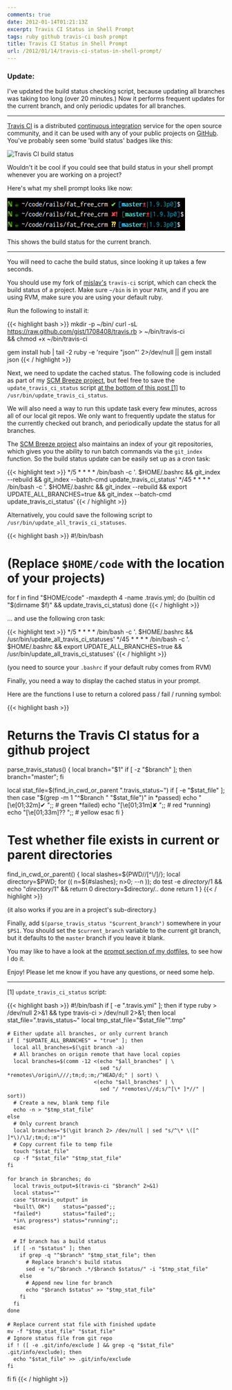 ```yaml
---
comments: true
date: 2012-01-14T01:21:13Z
excerpt: Travis CI Status in Shell Prompt
tags: ruby github travis-ci bash prompt
title: Travis CI Status in Shell Prompt
url: /2012/01/14/travis-ci-status-in-shell-prompt/
---
```


### Update:

I've updated the build status checking script, because updating all branches was taking too long (over 20 minutes.)
Now it performs frequent updates for the current branch, and only periodic updates for all branches.

----------------

[Travis CI](http://travis-ci.org/) is a distributed [continuous integration](http://en.wikipedia.org/wiki/Continuous_integration) service for the open source community, and it can be used with any of your public projects on [GitHub](https://github.com/). You've probably seen some 'build status' badges like this:

<img src="https://secure.travis-ci.org/travis-ci/travis-ci.png" alt="Travis CI build status">

Wouldn't it be cool if you could see that build status in your shell prompt whenever you are working on a project?

Here's what my shell prompt looks like now:

<img src="/images/posts/2012/01/travis_ci_prompt.png" alt="Travis CI status in prompt" />

This shows the build status for the current branch.

----------------

You will need to cache the build status, since looking it up takes a few seconds.

You should use my fork of [mislav's](https://github.com/mislav) `travis-ci` script, which can check the build status of a project. Make sure `~/bin` is in your `PATH`, and if you are using RVM, make sure you are using your default ruby.

Run the following to install it:

{{< highlight bash >}}
mkdir -p ~/bin/
curl -sL https://raw.github.com/gist/1708408/travis.rb > ~/bin/travis-ci \
  && chmod +x ~/bin/travis-ci

gem install hub | tail -2
ruby -e 'require "json"' 2>/dev/null || gem install json
{{< / highlight >}}


Next, we need to update the cached status.
The following code is included as part of my [SCM Breeze project](http://madebynathan.com/2011/10/18/git-shortcuts-like-youve-never-seen-before/), but feel free to save the `update_travis_ci_status` script <a href="#update_travis_ci_status">at the bottom of this post [1]</a> to `/usr/bin/update_travis_ci_status`.

We will also need a way to run this update task every few minutes, across all of our local git repos.
We only want to frequently update the status for the currently checked out branch, and periodically update the status for all branches.

The [SCM Breeze project](http://madebynathan.com/2011/10/18/git-shortcuts-like-youve-never-seen-before/) also maintains an index of your git repositories, which gives you the ability to run batch commands via the `git_index` function.
So the build status update can be easily set up as a cron task:

{{< highlight text >}}
*/5 * * * * /bin/bash -c '. $HOME/.bashrc && git_index --rebuild && git_index --batch-cmd update_travis_ci_status'
*/45 * * * * /bin/bash -c '. $HOME/.bashrc && git_index --rebuild && export UPDATE_ALL_BRANCHES=true && git_index --batch-cmd update_travis_ci_status'
{{< / highlight >}}

Alternatively, you could save the following script to `/usr/bin/update_all_travis_ci_statuses`.

{{< highlight bash >}}
#!/bin/bash
# (Replace `$HOME/code` with the location of your projects)
for f in find "$HOME/code" -maxdepth 4 -name .travis.yml; do
  (builtin cd "$(dirname $f)" && update_travis_ci_status)
done
{{< / highlight >}}

... and use the following cron task:

{{< highlight text >}}
*/5 * * * * /bin/bash -c '. $HOME/.bashrc && /usr/bin/update_all_travis_ci_statuses'
*/45 * * * * /bin/bash -c '. $HOME/.bashrc && export UPDATE_ALL_BRANCHES=true && /usr/bin/update_all_travis_ci_statuses'
{{< / highlight >}}

(you need to source your `.bashrc` if your default ruby comes from RVM)


Finally, you need a way to display the cached status in your prompt.

Here are the functions I use to return a colored pass / fail / running symbol:

{{< highlight bash >}}
# Returns the Travis CI status for a github project
parse_travis_status() {
  local branch="$1"
  if [ -z "$branch" ]; then branch="master"; fi

  local stat_file=$(find_in_cwd_or_parent ".travis_status~")
  if [ -e "$stat_file" ]; then
    case "$(grep -m 1 "^$branch " "$stat_file")" in
    *passed)  echo "\[\e[01;32m\]✔ ";; # green
    *failed)  echo "\[\e[01;31m\]✘ ";; # red
    *running) echo "\[\e[01;33m\]⁇ ";; # yellow
    esac
  fi
}

# Test whether file exists in current or parent directories
find_in_cwd_or_parent() {
  local slashes=${PWD//[^\/]/}; local directory=$PWD;
  for (( n=${#slashes}; n>0; --n )); do
    test -e $directory/$1 && echo "$directory/$1" && return 0
    directory=$directory/..
  done
  return 1
}
{{< / highlight >}}

(it also works if you are in a project's sub-directory.)

Finally, add `$(parse_travis_status "$current_branch")` somewhere in your `$PS1`. You should set the `$current_branch` variable to the current git branch, but it defaults to the `master` branch if you leave it blank.

You may like to have a look at the [prompt section of my dotfiles](https://github.com/ndbroadbent/dotfiles/blob/master/bashrc/prompt.sh), to see how I do it.


Enjoy! Please let me know if you have any questions, or need some help.


----------------

<a name="update_travis_ci_status">[1]</a> `update_travis_ci_status` script:

{{< highlight bash >}}
#!/bin/bash
if [ -e ".travis.yml" ]; then
  if type ruby > /dev/null 2>&1 && type travis-ci > /dev/null 2>&1; then
    local stat_file=".travis_status~"
    local tmp_stat_file="$stat_file"".tmp"

    # Either update all branches, or only current branch
    if [ "$UPDATE_ALL_BRANCHES" = "true" ]; then
      local all_branches=$(\git branch -a)
      # All branches on origin remote that have local copies
      local branches=$(comm -12 <(echo "$all_branches" | \
                                  sed "s/ *remotes\/origin\///;tm;d;:m;/^HEAD/d;" | sort) \
                                <(echo "$all_branches" | \
                                  sed "/ *remotes\//d;s/^[\* ]*//" | sort))
      # Create a new, blank temp file
      echo -n > "$tmp_stat_file"
    else
      # Only current branch
      local branches="$(\git branch 2> /dev/null | sed "s/^\* \([^ ]*\)/\1/;tm;d;:m")"
      # Copy current file to temp file
      touch "$stat_file"
      cp -f "$stat_file" "$tmp_stat_file"
    fi

    for branch in $branches; do
      local travis_output=$(travis-ci "$branch" 2>&1)
      local status=""
      case "$travis_output" in
      *built\ OK*)    status="passed";;
      *failed*)       status="failed";;
      *in\ progress*) status="running";;
      esac

      # If branch has a build status
      if [ -n "$status" ]; then
        if grep -q "^$branch" "$tmp_stat_file"; then
          # Replace branch's build status
          sed -e "s/^$branch .*/$branch $status/" -i "$tmp_stat_file"
        else
          # Append new line for branch
          echo "$branch $status" >> "$tmp_stat_file"
        fi
      fi
    done

    # Replace current stat file with finished update
    mv -f "$tmp_stat_file" "$stat_file"
    # Ignore status file from git repo
    if ! ([ -e .git/info/exclude ] && grep -q "$stat_file" .git/info/exclude); then
      echo "$stat_file" >> .git/info/exclude
    fi
  fi
fi
{{< / highlight >}}
